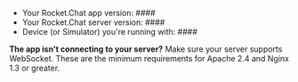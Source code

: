 - Your Rocket.Chat app version: ####
- Your Rocket.Chat server version: ####
- Device (or Simulator) you're running with: ####

**The app isn't connecting to your server?**
Make sure your server supports WebSocket. These are the minimum requirements for Apache 2.4 and Nginx 1.3 or greater.
